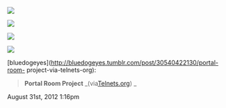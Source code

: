 ![](../../media/17607011591.jpg)

![](../../media/17607011591.jpg)

![](../../media/17607011591.jpg)

![](../../media/17607011591.jpg)

[bluedogeyes](http://bluedogeyes.tumblr.com/post/30540422130/portal-room-
project-via-telnets-org):

> **Portal Room Project**
> _(via[Telnets.org](http://www.telnets.org/articles/portalrm-article.php)) _

August 31st, 2012 1:16pm

